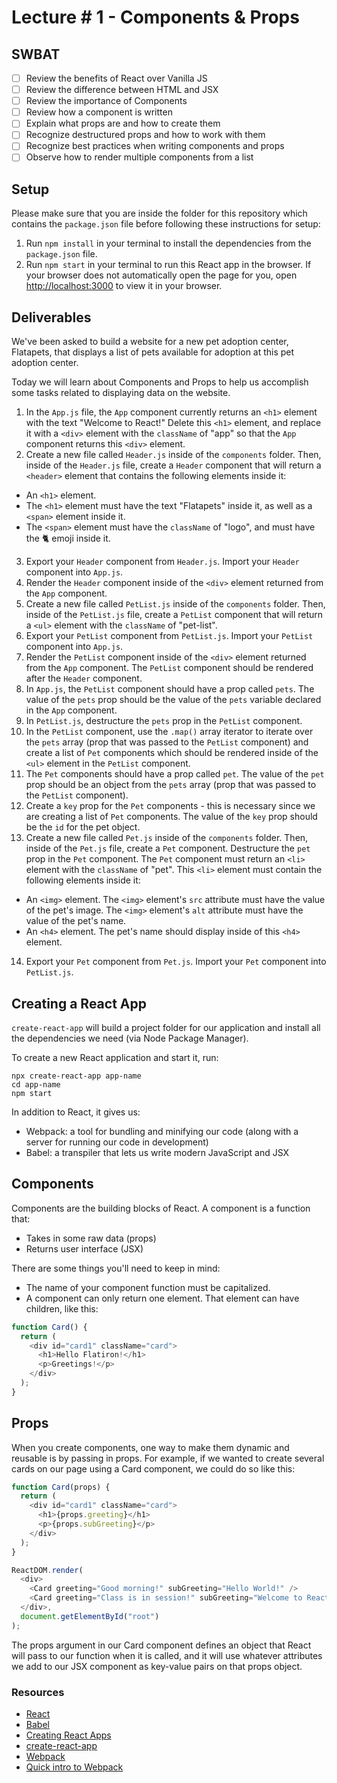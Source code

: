 # Lecture # 1 - Components & Props
## SWBAT
- [ ] Review the benefits of React over Vanilla JS
- [ ] Review the difference between HTML and JSX
- [ ] Review the importance of Components
- [ ] Review how a component is written
- [ ] Explain what props are and how to create them
- [ ] Recognize destructured props and how to work with them
- [ ] Recognize best practices when writing components and props
- [ ] Observe how to render multiple components from a list

## Setup
Please make sure that you are inside the folder for this repository which contains the `package.json` file before following these instructions for setup:

1. Run `npm install` in your terminal to install the dependencies from the `package.json` file.
2. Run `npm start` in your terminal to run this React app in the browser. If your browser does not automatically open the page for you, open [http://localhost:3000](http://localhost:3000) to view it in your browser.

## Deliverables

We've been asked to build a website for a new pet adoption center, Flatapets, that displays a list of pets available for adoption at this pet adoption center.

Today we will learn about Components and Props to help us accomplish some tasks related to displaying data on the website.

1. In the `App.js` file, the `App` component currently returns an `<h1>` element with the text "Welcome to React!" Delete this `<h1>` element, and replace it with a `<div>` element with the `className` of "app" so that the `App` component returns this `<div>` element.
2. Create a new file called `Header.js` inside of the `components` folder. Then, inside of the `Header.js` file, create a `Header` component that will return a `<header>` element that contains the following elements inside it:
- An `<h1>` element.
- The `<h1>` element must have the text "Flatapets" inside it, as well as a `<span>` element inside it.
- The `<span>` element must have the `className` of "logo", and must have the 🐈 emoji inside it.
3. Export your `Header` component from `Header.js`. Import your `Header` component into `App.js`.
4. Render the `Header` component inside of the `<div>` element returned from the `App` component.
5. Create a new file called `PetList.js` inside of the `components` folder. Then, inside of the `PetList.js` file, create a `PetList` component that will return a `<ul>` element with the `className` of "pet-list".
6. Export your `PetList` component from `PetList.js`. Import your `PetList` component into `App.js`.
7. Render the `PetList` component inside of the `<div>` element returned from the `App` component. The `PetList` component should be rendered after the `Header` component.
8. In `App.js`, the `PetList` component should have a prop called `pets`. The value of the `pets` prop should be the value of the `pets` variable declared in the `App` component.
9. In `PetList.js`, destructure the `pets` prop in the `PetList` component.
10. In the `PetList` component, use the `.map()` array iterator to iterate over the `pets` array (prop that was passed to the `PetList` component) and create a list of `Pet` components which should be rendered inside of the `<ul>` element in the `PetList` component.
11. The `Pet` components should have a prop called `pet`. The value of the `pet` prop should be an object from the `pets` array (prop that was passed to the `PetList` component).
12. Create a `key` prop for the `Pet` components - this is necessary since we are creating a list of `Pet` components. The value of the `key` prop should be the `id` for the pet object.
13. Create a new file called `Pet.js` inside of the `components` folder. Then, inside of the `Pet.js` file, create a `Pet` component. Destructure the `pet` prop in the `Pet` component. The `Pet` component must return an `<li>` element with the `className` of "pet". This `<li>` element must contain the following elements inside it:
- An `<img>` element. The `<img>` element's `src` attribute must have the value of the pet's image. The `<img>` element's `alt` attribute must have the value of the pet's name.
- An `<h4>` element. The pet's name should display inside of this `<h4>` element.
14. Export your `Pet` component from `Pet.js`. Import your `Pet` component into `PetList.js`.

## Creating a React App

`create-react-app` will build a project folder for our application and install all the dependencies we need (via Node Package Manager).

To create a new React application and start it, run:

```
npx create-react-app app-name
cd app-name
npm start
```

In addition to React, it gives us:

- Webpack: a tool for bundling and minifying our code (along with a server for running our code in development)
- Babel: a transpiler that lets us write modern JavaScript and JSX

## Components

Components are the building blocks of React. A component is a function that:

- Takes in some raw data (props)
- Returns user interface (JSX)

There are some things you'll need to keep in mind:

- The name of your component function must be capitalized.
- A component can only return one element. That element can have children, like this:

``` javascript
function Card() {
  return (
    <div id="card1" className="card">
      <h1>Hello Flatiron!</h1>
      <p>Greetings!</p>
    </div>
  );
}
```

## Props

When you create components, one way to make them dynamic and reusable is by passing in props. For example, if we wanted to create several cards on our page using a Card component, we could do so like this:

``` javascript
function Card(props) {
  return (
    <div id="card1" className="card">
      <h1>{props.greeting}</h1>
      <p>{props.subGreeting}</p>
    </div>
  );
}

ReactDOM.render(
  <div>
    <Card greeting="Good morning!" subGreeting="Hello World!" />
    <Card greeting="Class is in session!" subGreeting="Welcome to React!" />
  </div>,
  document.getElementById("root")
);
```

The props argument in our Card component defines an object that React will pass to our function when it is called, and it will use whatever attributes we add to our JSX component as key-value pairs on that props object.

### Resources

- [React](https://reactjs.org/)
- [Babel](https://babeljs.io/)
- [Creating React Apps](https://reactjs.org/docs/create-a-new-react-app.html)
- [create-react-app](https://create-react-app.dev/docs/getting-started)
- [Webpack](https://webpack.js.org/)
- [Quick intro to Webpack](https://medium.com/the-self-taught-programmer/what-is-webpack-and-why-should-i-care-part-1-introduction-ca4da7d0d8dc)